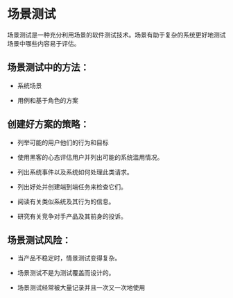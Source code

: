 # 场景测试

场景测试是一种充分利用场景的软件测试技术。场景有助于复杂的系统更好地测试场景中哪些内容易于评估。

## 场景测试中的方法：

* 系统场景

* 用例和基于角色的方案

## 创建好方案的策略：

* 列举可能的用户他们的行为和目标

* 使用黑客的心态评估用户并列出可能的系统滥用情况。

* 列出系统事件以及系统如何处理此类请求。

* 列出好处并创建端到端任务来检查它们。

* 阅读有关类似系统及其行为的信息。

* 研究有关竞争对手产品及其前身的投诉。

## 场景测试风险：

* 当产品不稳定时，情景测试变得复杂。

* 场景测试不是为测试覆盖而设计的。

* 场景测试经常被大量记录并且一次又一次地使用
